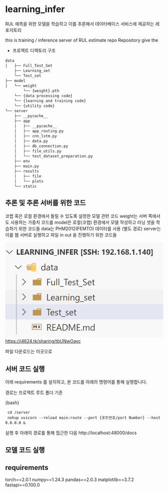 # learning_infer

RUL 예측을 위한 모델을 학습하고 이를 추론해서 데이터베이스 서비스에 제공하는 레포지토리 

this is training / inference server of RUL estimate repo
Repository give the 

 * 프로젝트 디렉토리 구조 
```
data
│   ├── Full_Test_Set
    ├── Learning_set
    └── Test_set
├── model
│   └── weight
        └── {weight}.pth
    └── {data processing code}
    └── {learning and training code}
    └── {utility code}
└── server
    ├── __pycache__
    ├── app
    │   ├── __pycache__
    │   ├── app_routing.py
    │   ├── cnn_lstm.py
    │   ├── data.py
    │   ├── db_connection.py
    │   ├── file_utils.py
    │   └── test_dataset_preparation.py
    ├── env
    ├── main.py
    ├── results
    │   ├── file
    │   └── plots
    └── static

```

## 추론 및 추론 서버를 위한 코드 

코랩 혹은 로컬 환경에서 돌릴 수 있도록 설정한 모델 관련 코드 
weight는 서버 쪽에서도 사용하는 가중치 코드를 
model은 로컬(코랩) 환경에서 모델 작성하고 러닝 셋을 학습하기 위한 코드들 
data는 PHM2012(FEMTO) 데이터를 사용 (별도 경로)
server는 이를 웹 서버로 실행하고 파일 in out 을 진행하기 위한 코드들 

![데이터 안에 넣는 구조](image.png)
https://i4624.tk/sharing/tbUNwOayc 

파일 다운로드는 이곳으로 

## 서버 코드 실행  

아래 requirements 를 설치하고, 본 코드를 아래의 명령어를 통해 실행합니다. 

경로는 프로젝트 루트 폴더 기준 

{bash}
```
 cd /server 
 nohup uvicorn --reload main:route --port {포트번호/port Number} --host 0.0.0.0 &
```

실행 후 아래의 경로를 통해 접근한 다음 
http://localhost:48000/docs

## 모델 코드 실행 




## requirements

torch==2.0.1
numpy==1.24.3
pandas==2.0.3
matplotlib==3.7.2
fastapi==0.100.0